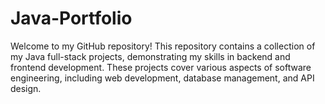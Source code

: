 # Java-Portfolio
Welcome to my GitHub repository! This repository contains a collection of my Java full-stack projects, demonstrating my skills in backend and frontend development. These projects cover various aspects of software engineering, including web development, database management, and API design.
